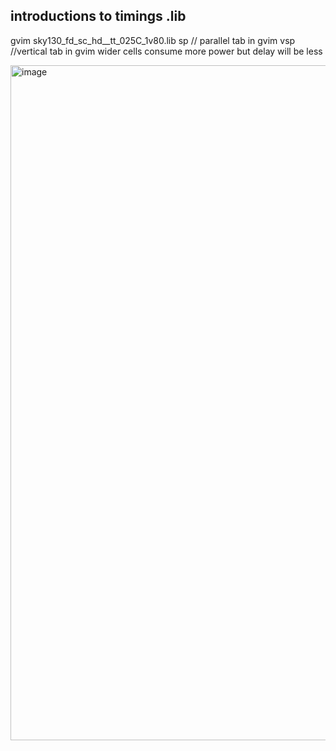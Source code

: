 ## introductions to timings .lib
gvim sky130_fd_sc_hd__tt_025C_1v80.lib
sp <file>  // parallel tab in gvim
vsp <file path> //vertical tab in gvim
wider cells consume more power but delay will be less


<img width="1920" height="1080" alt="image" src="https://github.com/user-attachments/assets/af494d6f-a1c5-4e43-9098-e618a6a8f027" />
